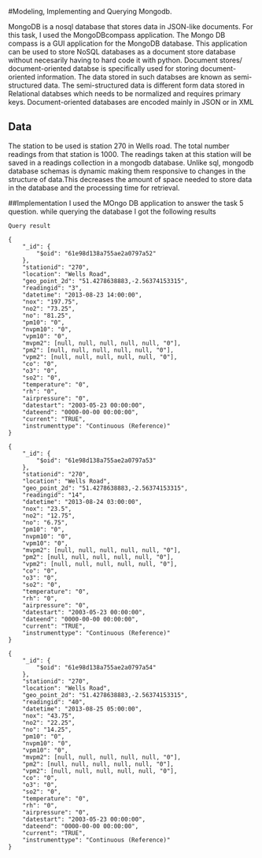 #Modeling, Implementing and Querying Mongodb.

MongoDB is a nosql database that stores data in JSON-like documents.
For this task, I used the MongoDBcompass application.
The Mongo DB compass is a GUI application for the MongoDB database. 
This application can be used to store NoSQL databases as a document store database without necesarily having to hard code it with python.
Document stores/ document-oriented databse is specifically used for storing document-oriented information.
The data stored in such databses are known as semi-structured data.
The semi-structured data is different form data stored in Relational databses which needs to be normalized and requires primary keys.
Document-oriented databases are encoded mainly in JSON or in XML 

## Data
The station to be used is station 270 in Wells road. The total number readings from that
station is 1000. The readings taken at this station will be saved in a readings collection in a mongodb database. Unlike
sql, mongodb database schemas is dynamic  making them responsive to changes in the structure of data.This decreases the 
amount of space needed to store data in the database and the processing time for retrieval. 


##Implementation
I used the MOngo DB application to answer the task 5 question.
while querying the database I got the following results

```
Query result

```
```
{
    "_id": {
        "$oid": "61e98d138a755ae2a0797a52"
    },
    "stationid": "270",
    "location": "Wells Road",
    "geo_point_2d": "51.4278638883,-2.56374153315",
    "readingid": "3",
    "datetime": "2013-08-23 14:00:00",
    "nox": "197.75",
    "no2": "73.25",
    "no": "81.25",
    "pm10": "0",
    "nvpm10": "0",
    "vpm10": "0",
    "mvpm2": [null, null, null, null, null, "0"],
    "pm2": [null, null, null, null, null, "0"],
    "vpm2": [null, null, null, null, null, "0"],
    "co": "0",
    "o3": "0",
    "so2": "0",
    "temperature": "0",
    "rh": "0",
    "airpressure": "0",
    "datestart": "2003-05-23 00:00:00",
    "dateend": "0000-00-00 00:00:00",
    "current": "TRUE",
    "instrumenttype": "Continuous (Reference)"
}
```

```
{
    "_id": {
        "$oid": "61e98d138a755ae2a0797a53"
    },
    "stationid": "270",
    "location": "Wells Road",
    "geo_point_2d": "51.4278638883,-2.56374153315",
    "readingid": "14",
    "datetime": "2013-08-24 03:00:00",
    "nox": "23.5",
    "no2": "12.75",
    "no": "6.75",
    "pm10": "0",
    "nvpm10": "0",
    "vpm10": "0",
    "mvpm2": [null, null, null, null, null, "0"],
    "pm2": [null, null, null, null, null, "0"],
    "vpm2": [null, null, null, null, null, "0"],
    "co": "0",
    "o3": "0",
    "so2": "0",
    "temperature": "0",
    "rh": "0",
    "airpressure": "0",
    "datestart": "2003-05-23 00:00:00",
    "dateend": "0000-00-00 00:00:00",
    "current": "TRUE",
    "instrumenttype": "Continuous (Reference)"
}
```

```
{
    "_id": {
        "$oid": "61e98d138a755ae2a0797a54"
    },
    "stationid": "270",
    "location": "Wells Road",
    "geo_point_2d": "51.4278638883,-2.56374153315",
    "readingid": "40",
    "datetime": "2013-08-25 05:00:00",
    "nox": "43.75",
    "no2": "22.25",
    "no": "14.25",
    "pm10": "0",
    "nvpm10": "0",
    "vpm10": "0",
    "mvpm2": [null, null, null, null, null, "0"],
    "pm2": [null, null, null, null, null, "0"],
    "vpm2": [null, null, null, null, null, "0"],
    "co": "0",
    "o3": "0",
    "so2": "0",
    "temperature": "0",
    "rh": "0",
    "airpressure": "0",
    "datestart": "2003-05-23 00:00:00",
    "dateend": "0000-00-00 00:00:00",
    "current": "TRUE",
    "instrumenttype": "Continuous (Reference)"
}
```